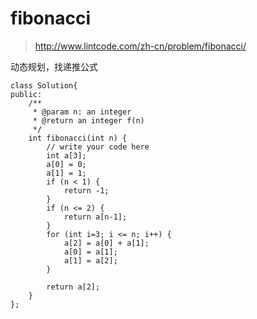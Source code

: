 # fibonacci
>http://www.lintcode.com/zh-cn/problem/fibonacci/

动态规划，找递推公式

    class Solution{
    public:
        /**
         * @param n: an integer
         * @return an integer f(n)
         */
        int fibonacci(int n) {
            // write your code here
            int a[3];
            a[0] = 0;
            a[1] = 1;
            if (n < 1) {
                return -1;
            }
            if (n <= 2) {
                return a[n-1];
            }
            for (int i=3; i <= n; i++) {
                a[2] = a[0] + a[1];
                a[0] = a[1];
                a[1] = a[2];
            }

            return a[2];
        }
    };


